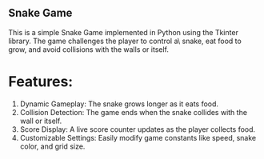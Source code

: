 ## Snake Game

This is a simple Snake Game implemented in Python using the Tkinter library. The game challenges the player to control a\ 
snake, eat food to grow, and avoid collisions with the walls or itself.

# Features:
1. Dynamic Gameplay: The snake grows longer as it eats food.
2. Collision Detection: The game ends when the snake collides with the wall or itself.
3. Score Display: A live score counter updates as the player collects food.
4. Customizable Settings: Easily modify game constants like speed, snake color, and grid size.

